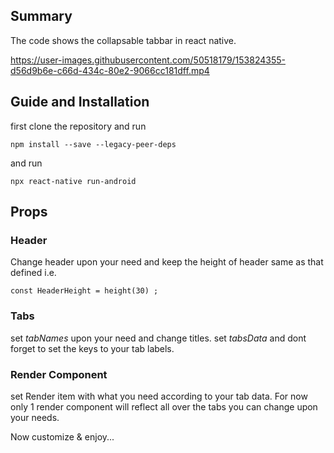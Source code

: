## Summary

The code shows the collapsable tabbar in react native.

https://user-images.githubusercontent.com/50518179/153824355-d56d9b6e-c66d-434c-80e2-9066cc181dff.mp4

## Guide and Installation

first clone the repository and run

```
npm install --save --legacy-peer-deps
```

and run




```
npx react-native run-android
```

## Props

### Header

Change header upon your need and keep the height of header same as that defined i.e.

```
const HeaderHeight = height(30) ;
```

### Tabs

set _tabNames_ upon your need and change titles.
set _tabsData_ and dont forget to set the keys to your tab labels.

### Render Component

set Render item with what you need according to your tab data.
For now only 1 render component will reflect all over the tabs you can change upon your needs.

Now customize & enjoy...

